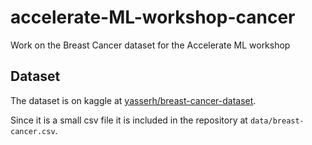 # accelerate-ML-workshop-cancer
Work on the Breast Cancer dataset for the Accelerate ML workshop

## Dataset

The dataset is on kaggle at [yasserh/breast-cancer-dataset](https://www.kaggle.com/datasets/yasserh/breast-cancer-dataset).

Since it is a small csv file it is included in the repository at `data/breast-cancer.csv`.
